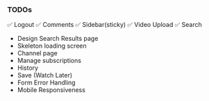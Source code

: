 ### TODOs

✅ Logout
✅ Comments
✅ Sidebar(sticky)
✅ Video Upload
✅ Search
- Design Search Results page
- Skeleton loading screen
- Channel page
- Manage subscriptions
- History
- Save (Watch Later)
- Form Error Handling
- Mobile Responsiveness
